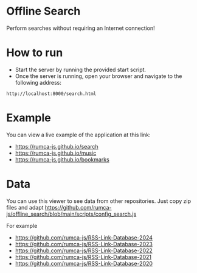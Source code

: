 # Offline Search

Perform searches without requiring an Internet connection!

# How to run

- Start the server by running the provided start script.
- Once the server is running, open your browser and navigate to the following address:
```
http://localhost:8000/search.html
```

# Example

You can view a live example of the application at this link:

 - https://rumca-js.github.io/search
 - https://rumca-js.github.io/music
 - https://rumca-js.github.io/bookmarks

# Data

You can use this viewer to see data from other repositories. Just copy zip files and adapt https://github.com/rumca-js/offline_search/blob/main/scripts/config_search.js

For example

 - https://github.com/rumca-js/RSS-Link-Database-2024
 - https://github.com/rumca-js/RSS-Link-Database-2023
 - https://github.com/rumca-js/RSS-Link-Database-2022
 - https://github.com/rumca-js/RSS-Link-Database-2021
 - https://github.com/rumca-js/RSS-Link-Database-2020
